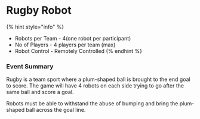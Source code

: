 # Rugby Robot

{% hint style="info" %}
* Robots per Team - 4\(one robot per participant\) 
* No of Players - 4 players per team \(max\) 
* Robot Control - Remotely Controlled 
{% endhint %}

### Event Summary

Rugby is a team sport where a plum-shaped ball is brought to the end goal to score. The game will have 4 robots on each side trying to go after the same ball and score a goal. 

Robots must be able to withstand the abuse of bumping and bring the plum-shaped ball across the goal line.

